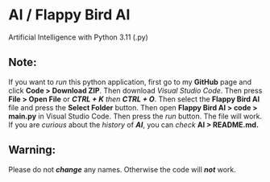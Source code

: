 # AI / Flappy Bird AI
Artificial Intelligence with Python 3.11 (.py)

## Note:
If you want to *run* this python application, first go to my **GitHub** page and click **Code > Download ZIP**. Then download *Visual Studio Code*. Then press **File > Open File** or ***CTRL + K*** *then* ***CTRL + O***. Then select the **Flappy Bird AI** file and press the **Select Folder** button. Then open **Flappy Bird AI > code > main.py** in Visual Studio Code. Then press the *run* button. The file will work. If you are *curious* about the *history* of ***AI***, you can *check* **AI > README.md.**

## Warning:
Please do not ***change*** any names. Otherwise the code will ***not*** work.
